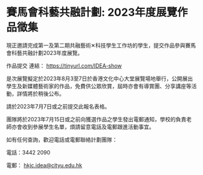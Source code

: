 # 賽馬會科藝共融計劃: 2023年度展覽作品徵集
現正邀請完成第一及第二期共融藝術✕科技學生工作坊的學生，提交作品參與賽馬會科藝共融計劃2023年度展覽。

作品提交 連結：
https://tinyurl.com/IDEA-show


是次展覽擬定於2023年8月3至7日於香港文化中心大堂展覽場地舉行，公開展出學生及新媒體藝術家的作品，免費供公眾欣賞，屆時亦會有導賞團、分享講座等活動，詳情將於稍後公布。

請於2023年7月7日或之前提交此報名表格。

團隊將於2023年7月15日或之前向獲選作品之學生發出電郵通知，學校的負責老師亦會收到參展學生名單，煩請留意電話及電郵跟進活動事宜。

如有任何查詢，歡迎電話或電郵聯絡計劃團隊：

電話：3442 2090

電郵： hkjc.idea@cityu.edu.hk

